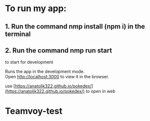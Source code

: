 
# To run my app:

## 1. Run the command nmp install (npm i) in the terminal
## 2. Run the command nmp run start
to start for development 

Runs the app in the development mode.\
Open [http://localhost:3000](http://localhost:3000) to view it in the browser.


use [https://anatolik322.github.io/pokedex/](https://anatolik322.github.io/pokedex/)
to open in web

# Teamvoy-test
